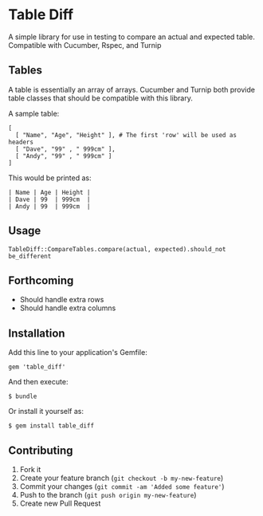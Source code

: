 # Table Diff

A simple library for use in testing to compare an actual and expected table. Compatible with Cucumber, Rspec, and Turnip

## Tables

A table is essentially an array of arrays. Cucumber and Turnip both provide table classes that should be compatible with this library.

A sample table:

	[
	  [ "Name", "Age", "Height" ], # The first 'row' will be used as headers
	  [ "Dave", "99" , " 999cm" ],
	  [ "Andy", "99" , " 999cm" ]
	]

This would be printed as:

	| Name | Age | Height |
	| Dave | 99  | 999cm  |
	| Andy | 99  | 999cm  |

## Usage

	TableDiff::CompareTables.compare(actual, expected).should_not be_different

## Forthcoming

* Should handle extra rows
* Should handle extra columns

## Installation

Add this line to your application's Gemfile:

    gem 'table_diff'

And then execute:

    $ bundle

Or install it yourself as:

    $ gem install table_diff

## Contributing

1. Fork it
2. Create your feature branch (`git checkout -b my-new-feature`)
3. Commit your changes (`git commit -am 'Added some feature'`)
4. Push to the branch (`git push origin my-new-feature`)
5. Create new Pull Request

